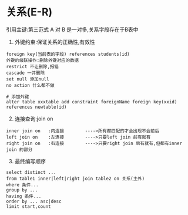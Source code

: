 # 关系(E-R)
引用主键:第三范式
A 对 B 是一对多,关系字段存在于B表中
1. 外键约束:保证关系的正确性,有效性
```
foreign key(当前表的字段) references students(id)
外键的级联操作:删除外键对应的数据
restrict 不让删除,报错
cascade	一并删除
set null 添加null
no action 什么都不做

# 添加外键
alter table xxxtable add constraint foreignName foreign key(xxid) references newtable(id)
```
2. 连接查询:join on
```
inner join on	:内连接		---->所有都匹配的才会出现不会前后
left join on	:左连接		---->只要left join 前有就有
right join on	:右连接		---->只要right join 后有就有,但都有inner join 的部分
```
3. 最终编写顺序
```
select distinct ...
from table1 inner|left|right join table2 on 关系(主外)
where 条件...
group by ...
having 条件...
order by ... asc|desc
limit start,count
```
